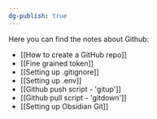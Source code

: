 ```yaml
---
dg-publish: true
---
```

Here you can find the notes about Github:
- [[How to create a GitHub repo]]
- [[Fine grained token]]
- [[Setting up .gitignore]]
- [[Setting up .env]]
- [[Github push script - 'gitup']]
- [[Github pull script - 'gitdown']]
- [[Setting up Obsidian Git]]